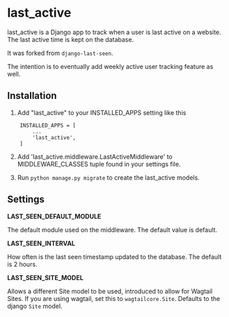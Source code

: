# last_active

last_active is a Django app to track when a user is last active on a website. The last active time is kept on the database.

It was forked from `django-last-seen`.

The intention is to eventually add weekly active user tracking feature as well.


## Installation

1. Add "last_active" to your INSTALLED_APPS setting like this

```
    INSTALLED_APPS = [
        ...
        'last_active',
    ]
```

2. Add 'last_active.middleware.LastActiveMiddleware' to MIDDLEWARE_CLASSES tuple found in your settings file.

3. Run ``python manage.py migrate`` to create the last_active models.

## Settings

**LAST_SEEN_DEFAULT_MODULE**

The default module used on the middleware. The default value is default.

**LAST_SEEN_INTERVAL**

How often is the last seen timestamp updated to the database. The default is 2 hours.

**LAST_SEEN_SITE_MODEL**

Allows a different Site model to be used, introduced to allow for Wagtail Sites. If you are using wagtail, set this to ``wagtailcore.Site``. Defaults to the django ``Site`` model.